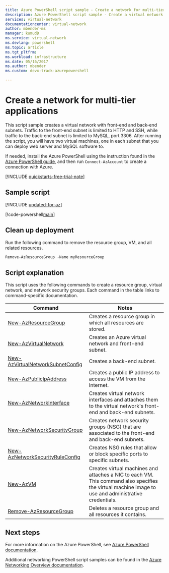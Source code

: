 ```yaml
---
title: Azure PowerShell script sample - Create a network for multi-tier applications
description: Azure PowerShell script sample - Create a virtual network for multi-tier applications.
services: virtual-network
documentationcenter: virtual-network
author: mbender-ms
manager: kumudD
ms.service: virtual-network
ms.devlang: powershell
ms.topic: article
ms.tgt_pltfrm:
ms.workload: infrastructure
ms.date: 05/16/2017
ms.author: mbender 
ms.custom: devx-track-azurepowershell

---
```


# Create a network for multi-tier applications

This script sample creates a virtual network with front-end and back-end subnets. Traffic to the front-end subnet is limited to HTTP and SSH, while traffic to the back-end subnet is limited to MySQL, port 3306. After running the script, you will have two virtual machines, one in each subnet that you can deploy web server and MySQL software to.

If needed, install the Azure PowerShell using the instruction found in the [Azure PowerShell guide](/powershell/azure/), and then run `Connect-AzAccount` to create a connection with Azure.

[!INCLUDE [quickstarts-free-trial-note](../../../includes/quickstarts-free-trial-note.md)]

## Sample script

[!INCLUDE [updated-for-az](../../../includes/updated-for-az.md)]

[!code-powershell[main](../../../powershell_scripts/virtual-network/virtual-network-multi-tier-application/virtual-network-multi-tier-application.ps1  "Virtual network for multi-tier application")]

## Clean up deployment 

Run the following command to remove the resource group, VM, and all related resources.

```powershell
Remove-AzResourceGroup -Name myResourceGroup
```

## Script explanation

This script uses the following commands to create a resource group, virtual network,  and network security groups. Each command in the table links to command-specific documentation.

| Command | Notes |
|---|---|
| [New-AzResourceGroup](/powershell/module/az.resources/new-azresourcegroup) | Creates a resource group in which all resources are stored. |
| [New-AzVirtualNetwork](/powershell/module/az.network/new-azvirtualnetwork) | Creates an Azure virtual network and front-end subnet. |
| [New-AzVirtualNetworkSubnetConfig](/powershell/module/az.network/new-azvirtualnetworksubnetconfig) | Creates a back-end subnet. |
| [New-AzPublicIpAddress](/powershell/module/az.network/new-azpublicipaddress) | Creates a public IP address to access the VM from the Internet. |
| [New-AzNetworkInterface](/powershell/module/az.network/new-aznetworkinterface) | Creates virtual network interfaces and attaches them to the virtual network's front-end and back-end subnets. |
| [New-AzNetworkSecurityGroup](/powershell/module/az.network/new-aznetworksecuritygroup) | Creates network security groups (NSG) that are associated to the front-end and back-end subnets. |
| [New-AzNetworkSecurityRuleConfig](/powershell/module/az.network/new-aznetworksecurityruleconfig) |Creates NSG rules that allow or block specific ports to specific subnets. |
| [New-AzVM](/powershell/module/az.compute/new-azvm) | Creates virtual machines and attaches a NIC to each VM. This command also specifies the virtual machine image to use and administrative credentials. |
| [Remove-AzResourceGroup](/powershell/module/az.resources/remove-azresourcegroup) | Deletes a resource group and all resources it contains. |

## Next steps

For more information on the Azure PowerShell, see [Azure PowerShell documentation](/powershell/azure/).

Additional networking PowerShell script samples can be found in the [Azure Networking Overview documentation](../powershell-samples.md?toc=%2fazure%2fnetworking%2ftoc.json).